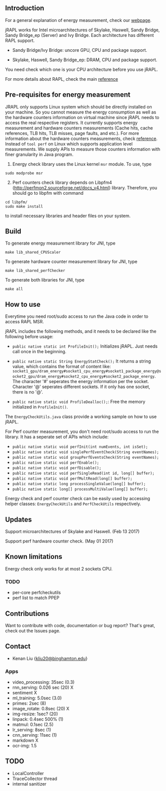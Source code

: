 Introduction
--------------------------------------------------------------

For a general explanation of energy measurement, check our [webpage](http://kliu20.github.io/jRAPL/).

jRAPL works for Intel microarchitectures of Skylake, Haswell, Sandy Bridge, Sandy Bridge_ep (Server) and Ivy Bridge. Each architecture has different RAPL support.

- Sandy Bridge/Ivy Bridge: uncore GPU, CPU and package support.

- Skylake, Haswell, Sandy Bridge_ep: DRAM, CPU and package support.

You need check which one is your CPU architecture before you use jRAPL.

For more details about RAPL, check the main [reference](https://software.intel.com/en-us/articles/intel-power-governor)

Pre-requisites for energy measurement
--------------------------------------------------------------

JRAPL only supports Linux system which should be directly installed on your machine. So you cannot measure the energy consumption as well as the hardware counters information on virtual machine since jRAPL needs to access the real respective registers. It currently supports energy measurement and hardware counters measurements (Cache hits, cache references, TLB hits, TLB misses, page faults, and etc.). For more information about the hardware counters measurements, check [reference](https://perf.wiki.kernel.org/index.php/Tutorial#Counting_with_perf_stat). Instead of `tool perf` on Linux which supports application level measurements. We supply APIs to measure those counters information with finer granularity in Java program.

1) Energy check library uses the Linux kernel `msr` module. To use, type

```
sudo modprobe msr
```
2) Perf counters check library depends on Libpfm4 (http://perfmon2.sourceforge.net/docs_v4.html) library. Therefore, you should go to libpfm with command 
```
cd libpfm/ 
sudo make install 
```
to install necessary libraries and header files on your system.

Build
--------------------------------------------------------------

To generate energy measurement library for JNI, type

```
make lib_shared_CPUScaler
```
To generate hardware counter measurement library for JNI, type

```
make lib_shared_perfChecker
```
To generate both libraries for JNI, type
```
make all
```
How to use
--------------------------------------------------------------

Everytime you need root/sudo access to run the Java code in order to access RAPL MSR.

jRAPL includes the following methods, and it needs to be declared like the following before usage:

- `public native static int ProfileInit();` Initializes jRAPL. Just needs call once in the beginning.

- `public native static String EnergyStatCheck();` It returns a string value, which contains the format of content like: `socket1_gpu/dram_energy#socket1_cpu_energy#socket1_package_energy@socket2_gpu/dram_energy#socket2_cpu_energy#socket2_package_energy`. The character '#' seperates the energy information per the socket. Character '@' seperates different sockets. If it only has one socket, there is no '@'.

- `public native static void ProfileDealloc();`: Free the memory initialized in `ProfileInit()`.

The `EnergyCheckUtils.java` class provide a working sample on how to use jRAPL.


For Perf counter measurement, you don't need root/sudo access to run the library.
It has a seperate set of APIs which include:

- `public native static void perfInit(int numEvents, int isSet);`
- `public native static void singlePerfEventCheck(String eventNames);`
- `public native static void groupPerfEventsCheck(String eventNames);`
- `public native static void perfEnable();`
- `public native static void perfDisable();`
- `public native static void perfSingleRead(int id, long[] buffer);`
- `public native static void perfMultRead(long[] buffer);`
- `public native static long processSingleValue(long[] buffer);`
- `public native static long[] processMultiValue(long[] buffer);`

Energy check and perf counter check can be easily used by accessing helper classes: `EnergyCheckUtils` and `PerfCheckUtils` respectively.

Updates
--------------------------------------------------------------
Support microarchitectures of Skylake and Haswell. (Feb 13 2017)

Support perf hardware counter check. (May 01 2017)



Known limitations
--------------------------------------------------------------

Energy check only works for at most 2 sockets CPU.

### TODO
- per-core perfcheckutils
- perf list to match PPEP

Contributions
--------------------------------------------------------------

Want to contribute with code, documentation or bug report? That's great, check out the Issues page.


Contact
--------------------------------------------------------------

- Kenan Liu {kliu20@binghamton.edu}

### Apps
- video_processing: 35sec (0.3)
- rnn_serving: 0.026 sec (20) X
- sentiment X
- ml_training: 5.0sec (3.0)
- primes: 2sec (8)
- image_rotate: 0.8sec (20) X
- img-resize: 1sec? (20)
- linpack: 0.4sec 500% (1)
- matmul: 0.1sec (2.5)
- lr_serving: 8sec (1)
- cnn_serving: 11sec (1)
- markdown X
- ocr-img: 1.5

## TODO
- LocalController
- TraceCollector thread
- internal sanitizer
